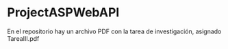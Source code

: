 # ProjectASPWebAPI
En el repositorio hay un archivo PDF con la tarea de investigación, asignado TareaIII.pdf
